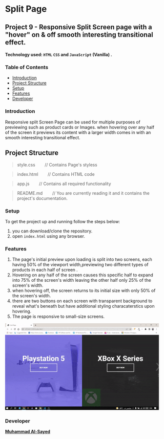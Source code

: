 # Split Page

## Project 9 - Responsive Split Screen page with a "hover" on & off smooth interesting transitional effect.

#### Technology used:  `HTML` `CSS` and `JavaScript` (Vanilla) .

### Table of Contents

* [Introduction](#introduction)
* [Project Structure](#ProjectStructure)
* [Setup](#Setup)
* [Features](#features)
* [Developer](#Developer)

### Introduction

Responsive split Screen Page can be used for multiple purposes of previewing such as product cards or Images. when hovering over any half of the screen it previews its content with a larger width comes in with an smooth interesting transitional effect. 

## Project Structure

> style.css   &nbsp;&nbsp;&nbsp;&nbsp;&nbsp;&nbsp; // Contains Page's styless

> index.html    &nbsp;&nbsp;&nbsp;&nbsp;&nbsp;&nbsp; // Contains HTML code

> app.js    &nbsp;&nbsp;&nbsp;&nbsp;&nbsp;&nbsp; // Contains all required functionality

> README.md     &nbsp;&nbsp;&nbsp;&nbsp;&nbsp;&nbsp; // You are currently reading it and it contains the project's documentation.

### Setup

To get the project up and running follow the steps below:

1. you can download/clone the repository.
2. open `index.html` using any browser.

### Features

1. The page's initial preview upon loading is split into two screens, each having 50% of the viewport width,previewing two different types of products in each half of screen .
2. Hovering on any half of the screen causes this specific half to expand into 75% of the screen's width leaving the other half only 25% of the screen's width.
3. when hovering off, the screen returns to its initial size with only 50% of the screen's width.
4. there are two buttons on each screen with transparent background to reveal what's beneath but have additional styling characaterstics upon hovering.
5. The page is responsive to small-size screens.



![This is an image](/assets/ezgif.com-gif-maker.gif)


### Developer

**[Muhammad Al-Sayed](https://github.com/MuhammadAl-Sayedd)**

